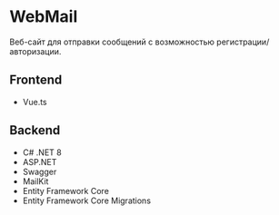 # WebMail
Веб-сайт для отправки сообщений с возможностью регистрации/авторизации.

## Frontend
* Vue.ts

## Backend
* C# .NET 8
* ASP.NET
* Swagger
* MailKit
* Entity Framework Core
* Entity Framework Core Migrations
